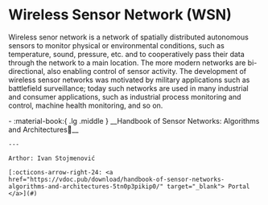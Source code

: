 # Wireless Sensor Network (WSN)

Wireless senor network is a network of spatially distributed autonomous sensors to monitor physical or environmental conditions, such as temperature, sound, pressure, etc. and to cooperatively pass their data through the network to a main location. The more modern networks are bi-directional, also enabling control of sensor activity. The development of wireless sensor networks was motivated by military applications such as battlefield surveillance; today such networks are used in many industrial and consumer applications, such as industrial process monitoring and control, machine health monitoring, and so on.

<div class="grid cards" markdown>
-  :material-book:{ .lg .middle } __Handbook of Sensor Networks: Algorithms and Architectures🎯__

    ---

    Arthor: Ivan Stojmenović

    [:octicons-arrow-right-24: <a href="https://vdoc.pub/download/handbook-of-sensor-networks-algorithms-and-architectures-5tn0p3pikip0/" target="_blank"> Portal </a>](#)

</div>
